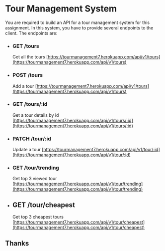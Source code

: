 # Tour Management System

You are required to build an API for a tour management system for this assignment. In this system, you have to provide several endpoints to the client. The endpoints are:

- ### GET /tours

  Get all the tours
  [https://tourmanagement7.herokuapp.com/api/v1/tours](https://tourmanagement7.herokuapp.com/api/v1/tours)

- ### POST /tours

  Add a tour
  [https://tourmanagement7.herokuapp.com/api/v1/tours](https://tourmanagement7.herokuapp.com/api/v1/tours)

- ### GET /tours/:id

  Get a tour details by id
  [https://tourmanagement7.herokuapp.com/api/v1/tours/:id](https://tourmanagement7.herokuapp.com/api/v1/tours/:id)

- ### PATCH /tour/:id

  Update a tour
  [https://tourmanagement7.herokuapp.com/api/v1/tour/:id](https://tourmanagement7.herokuapp.com/api/v1/tour/:id)

- ### GET /tour/trending

  Get top 3 viewed tour
  [https://tourmanagement7.herokuapp.com/api/v1/tour/trending](https://tourmanagement7.herokuapp.com/api/v1/tour/trending)

- ## GET /tour/cheapest
  Get top 3 cheapest tours
  [https://tourmanagement7.herokuapp.com/api/v1/tour/cheapest](https://tourmanagement7.herokuapp.com/api/v1/tour/cheapest)

## Thanks
